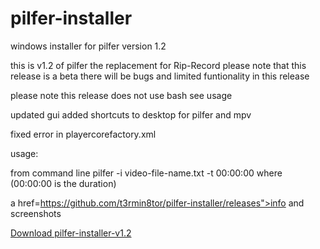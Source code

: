 # pilfer-installer
windows installer for pilfer version 1.2

this is v1.2 of pilfer the replacement for Rip-Record
please note that this release is a beta there will be bugs
and limited funtionality in this release

please note this release does not use bash see usage

updated gui
added shortcuts to desktop for pilfer and mpv

fixed error in playercorefactory.xml

usage:

from command line
pilfer -i video-file-name.txt -t 00:00:00 where (00:00:00 is the duration)

a href=https://github.com/t3rmin8tor/pilfer-installer/releases">info and screenshots</a>

<a href=https://github.com/t3rmin8tor/pilfer-installer/releases/download/v1.2/pilfer-installer-v1.2.exe>Download pilfer-installer-v1.2</a>
